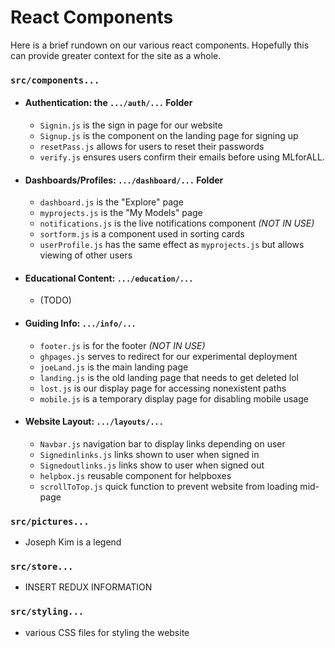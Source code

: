 # React Components
Here is a brief rundown on our various react components. Hopefully this can provide greater context for the site as a whole. 

### `src/components...`

-   #### Authentication: the `.../auth/...` Folder
    -   `Signin.js` is the sign in page for our website
    -   `Signup.js` is the component on the landing page for signing up
    -   `resetPass.js` allows for users to reset their passwords
    -   `verify.js` ensures users confirm their emails before using MLforALL.
-   #### Dashboards/Profiles: `.../dashboard/...` Folder
    -   `dashboard.js` is the "Explore" page
    -   `myprojects.js` is the "My Models" page
    -   `notifications.js` is the live notifications component _(NOT IN USE)_
    -   `sortform.js` is a component used in sorting cards
    -   `userProfile.js` has the same effect as `myprojects.js` but allows viewing of other users
-   #### Educational Content: `.../education/...`
    -   (TODO)
-   #### Guiding Info: `.../info/...`
    -   `footer.js` is for the footer _(NOT IN USE)_
    -   `ghpages.js` serves to redirect for our experimental deployment
    -   `joeLand.js` is the main landing page
    -   `landing.js` is the old landing page that needs to get deleted lol
    -   `lost.js` is our display page for accessing nonexistent paths
    -   `mobile.js` is a temporary display page for disabling mobile usage
-   #### Website Layout: `.../layouts/...`
    -   `Navbar.js` navigation bar to display links depending on user
    -   `Signedinlinks.js` links shown to user when signed in
    -   `Signedoutlinks.js` links show to user when signed out
    -   `helpbox.js` reusable component for helpboxes
    -   `scrollToTop.js` quick function to prevent website from loading mid-page

### `src/pictures...`
- Joseph Kim is a legend

### `src/store...`
- INSERT REDUX INFORMATION

### `src/styling...`
- various CSS files for styling the website
